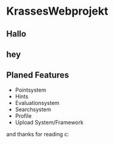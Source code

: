 # KrassesWebprojekt
## Hallo 
## hey
## Planed Features
- Pointsystem
- Hints
- Evaluationsystem
- Searchsystem
- Profile
- Upload System/Framework


and thanks for reading c:

